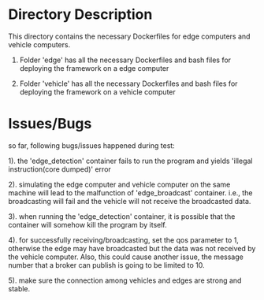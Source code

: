 # Directory Description
This directory contains the necessary Dockerfiles for edge computers and
vehicle computers. 

1. Folder 'edge' has all the necessary Dockerfiles and bash files for deploying
the framework on a edge computer

2. Folder 'vehicle' has all the necessary Dockerfiles and bash files for deploying
the framework on a vehicle computer

# Issues/Bugs
so far, following bugs/issues happened during test:

1). the 'edge_detection' container fails to run the program 
and yields 'illegal instruction(core dumped)' error

2). simulating the edge computer and vehicle computer on the same
machine will lead to the malfunction of 'edge_broadcast' container.
i.e., the broadcasting will fail and the vehicle will not receive 
the broadcasted data.

3). when running the 'edge_detection' container, it is possible
that the container will somehow kill the program by itself.

4). for successfully receiving/broadcasting, set the qos parameter to 1, otherwise
the edge may have broadcasted but the data was not received by the vehicle computer.
Also, this could cause another issue, the message number that a broker can publish is
going to be limited to 10.

5). make sure the connection among vehicles and edges are strong and stable.
